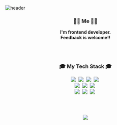 ![header](https://capsule-render.vercel.app/api?type=waving&color=0F599B&fontColor=ffffff&height=230&fontAlignY=30&section=header&text=Hello,%20Im-hass&desc=front-end%20developer&descAlignY=50&fontSize=50&animation=fadeIn)

<!--
header color
75BDE0
1C768F

FFD159

CDE4AD
C3E5AE

97DBAE

F7EFE9
76819C
364765
--!>

<h3 align="center">🧑🏻 Me 👩🏻</h3>

<p align="center">
  <b>I'm frontend developer.<br>Feedback is welcome!!</b>
</p>

<br>
<br>

<h3 align="center">🎓 My Tech Stack 🎓</h3>

<p align="center">
  <img src="https://img.shields.io/badge/Javascript-ffb13b?style=flat-square&logo=javascript&logoColor=white"/></a>&nbsp;
  <img src="https://img.shields.io/badge/React-61DAFB?style=flat-square&logo=React&logoColor=white"/></a>&nbsp;
  <img src="https://img.shields.io/badge/Node.js-339933?style=flat-square&logo=Node.js&logoColor=white"/></a>&nbsp;
  <img src="https://img.shields.io/badge/Spring-6DB33F?style=flat-square&logo=Spring&logoColor=white"/></a>&nbsp;
  <br>
  <img src="https://img.shields.io/badge/HTML5-E34F26?style=flat-square&logo=HTML5&logoColor=white"/></a>&nbsp;
  <img src="https://img.shields.io/badge/CSS-1572B6?style=flat-square&logo=CSS&logoColor=white"/></a>&nbsp;
  <img src="https://img.shields.io/badge/SASS-CC6699?style=flat-square&logo=SASS&logoColor=white"/></a>&nbsp;
  <br>
  <img src="https://img.shields.io/badge/Webpack-8DD6F9?style=flat-square&logo=Webpack&logoColor=white"/></a>&nbsp;
  <img src="https://img.shields.io/badge/MongoDB-47A248?style=flat-square&logo=MongoDB&logoColor=white"/></a>&nbsp;
  <img src="https://img.shields.io/badge/MySQL-4479A1?style=flat-square&logo=MySQL&logoColor=white"/></a>&nbsp;
</p>

<br>
<br>

<p align="center">
  <a href="https://hits.seeyoufarm.com"><img src="https://hits.seeyoufarm.com/api/count/incr/badge.svg?url=https%3A%2F%2Fgithub.com%2FIm-hass&count_bg=%2300539C&title_bg=%2300539C&icon=github.svg&icon_color=%23FFFFFF&title=hits&edge_flat=false"/></a>
</p>

<br>
